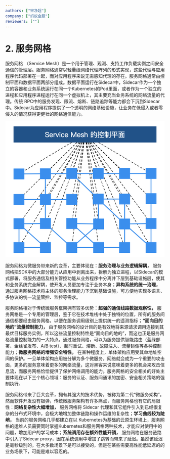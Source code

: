 ```yaml
---
authors: ["宋净超"]
company: ["蚂蚁金服"]
reviewers: [""]
---
```


# 2.	服务网格

服务网格 （Service Mesh）是一个用于管理、观测、支持工作负载实例之间安全通信的管理层。服务网格通常以轻量级网络代理阵列的形式实现，这些代理与应用程序代码部署在一起，而对应用程序来说无需感知代理的存在。服务网格通常由控制平面和数据平面两部分组成。数据平面运行在Sidecar中，Sidecar作为一个独立的容器和业务系统运行在同一个Kubernetes的Pod里面，或者作为一个独立的进程和应用程序进程运行在同一个虚拟机上，其主要充当业务系统的网络流量的代理。传统 RPC中的服务发现、限流、熔断、链路追踪等能力都会下沉到Sidecar中。Sidecar为应用程序提供了一个透明的网络基础设施，让业务在低侵入或者零侵入的情况获得更健壮的网络通信能力。

![Service Mesh的控制平面](../imgs/servicemeshcp.png)

服务网格为微服务带来新的变革，主要体现在：**服务治理与业务逻辑解耦，** 服务网格把SDK中的大部分能力从应用中剥离出来，拆解为独立进程，以Sidecar的模式部署，将服务通信及相关管控功能从业务程序中分离并下层到基础设施层，使其和业务系统完全解耦，使开发人员更加专注于业务本身；**异构系统的统一治理，** 通过服务网格技术将主体的服务治理能力下沉到基础设施，可方便地实现多语言、多协议的统一流量管控、监控等需求。

服务网格相对于传统微服务框架拥有较多优势：**超强的通信线路数据观察性，** 服务网格是一个专用的管理层，鉴于它在技术堆栈中处于独特的位置，所有的服务间通信都要经由服务网格，以便在服务调用级别上提供统一的遥测指标；**“面向目的地的”流量控制能力，** 由于服务网格的设计目的是有效地将来源请求调用连接到其最优目标服务实例，所以这些流量控制特性是“面向目的地的”，而这也正是服务网格流量控制能力的一大特点。通过服务网格，可以为服务提供智能路由（蓝绿部署、金丝雀发布、A/B test）、超时重试、熔断、故障注入、流量镜像等各种控制能力；**微服务网络的增强安全特性，** 在某种程度上，单体架构应用受其单地址空间的保护。一旦单体架构应用被分解为多个微服务，网络就会成为一个重要的攻击面，更多的服务意味着更多的网络流量，这对黑客来说意味着更多的机会来攻击信息流，而服务网格恰恰提供了保护网络调用的能力。服务网格的安全相关的好处主要体现在以下三个核心领域：服务的认证、服务间通讯的加密、安全相关策略的强制执行。

服务网格带来了巨大变革，拥有其强大的技术优势，被称为第二代“微服务架构”。然而软件开发没有银弹，传统微服务架构有许多痛点，而服务网格也有它的局限性：**网络复杂性大幅增加，** 服务网格将 Sidecar 代理和其它组件引入到已经很复杂的分布式环境中，会极大地增加整体链路和操作运维的复杂性；**学习曲线较为陡峭，** 当前的服务网格几乎都建立在以 Kubernetes为基础的云原生环境上，服务网格的运维人员需要同时掌握Kubernetes和服务网格两种技术，才能应对使用中的问题，增加用户的学习成本；**系统调用存在额外性能开销，** 服务网格在服务链路中引入了Sidecar proxy，因在系统调用中增加了跳转而带来了延迟。虽然该延迟是毫秒级别的，在大多数场景下是可以接受的，但是在某些需要高性能低延迟的的业务场景下，可能是难以容忍的。